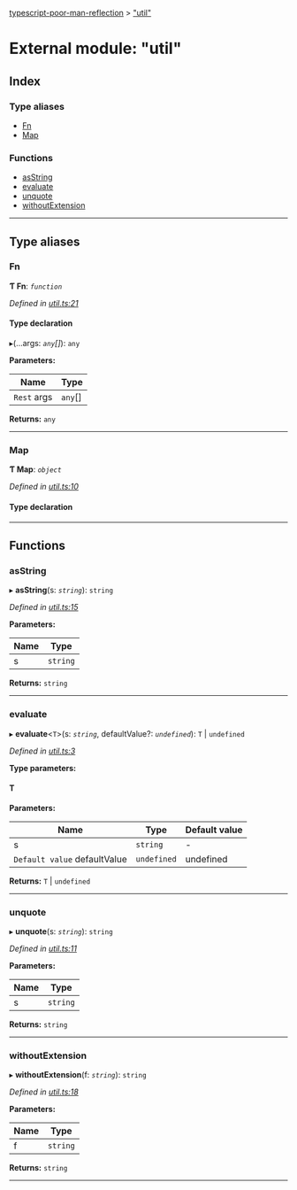 [typescript-poor-man-reflection](../README.md) > ["util"](../modules/_util_.md)

# External module: "util"

## Index

### Type aliases

* [Fn](_util_.md#fn)
* [Map](_util_.md#map)

### Functions

* [asString](_util_.md#asstring)
* [evaluate](_util_.md#evaluate)
* [unquote](_util_.md#unquote)
* [withoutExtension](_util_.md#withoutextension)

---

## Type aliases

<a id="fn"></a>

###  Fn

**Ƭ Fn**: *`function`*

*Defined in [util.ts:21](https://github.com/cancerberoSgx/typescript-poor-man-reflection/blob/8e8f86f/src/util.ts#L21)*

#### Type declaration
▸(...args: *`any`[]*): `any`

**Parameters:**

| Name | Type |
| ------ | ------ |
| `Rest` args | `any`[] |

**Returns:** `any`

___
<a id="map"></a>

###  Map

**Ƭ Map**: *`object`*

*Defined in [util.ts:10](https://github.com/cancerberoSgx/typescript-poor-man-reflection/blob/8e8f86f/src/util.ts#L10)*

#### Type declaration

[key: `string`]: `V`

___

## Functions

<a id="asstring"></a>

###  asString

▸ **asString**(s: *`string`*): `string`

*Defined in [util.ts:15](https://github.com/cancerberoSgx/typescript-poor-man-reflection/blob/8e8f86f/src/util.ts#L15)*

**Parameters:**

| Name | Type |
| ------ | ------ |
| s | `string` |

**Returns:** `string`

___
<a id="evaluate"></a>

###  evaluate

▸ **evaluate**<`T`>(s: *`string`*, defaultValue?: *`undefined`*): `T` \| `undefined`

*Defined in [util.ts:3](https://github.com/cancerberoSgx/typescript-poor-man-reflection/blob/8e8f86f/src/util.ts#L3)*

**Type parameters:**

#### T 
**Parameters:**

| Name | Type | Default value |
| ------ | ------ | ------ |
| s | `string` | - |
| `Default value` defaultValue | `undefined` |  undefined |

**Returns:** `T` \| `undefined`

___
<a id="unquote"></a>

###  unquote

▸ **unquote**(s: *`string`*): `string`

*Defined in [util.ts:11](https://github.com/cancerberoSgx/typescript-poor-man-reflection/blob/8e8f86f/src/util.ts#L11)*

**Parameters:**

| Name | Type |
| ------ | ------ |
| s | `string` |

**Returns:** `string`

___
<a id="withoutextension"></a>

###  withoutExtension

▸ **withoutExtension**(f: *`string`*): `string`

*Defined in [util.ts:18](https://github.com/cancerberoSgx/typescript-poor-man-reflection/blob/8e8f86f/src/util.ts#L18)*

**Parameters:**

| Name | Type |
| ------ | ------ |
| f | `string` |

**Returns:** `string`

___

